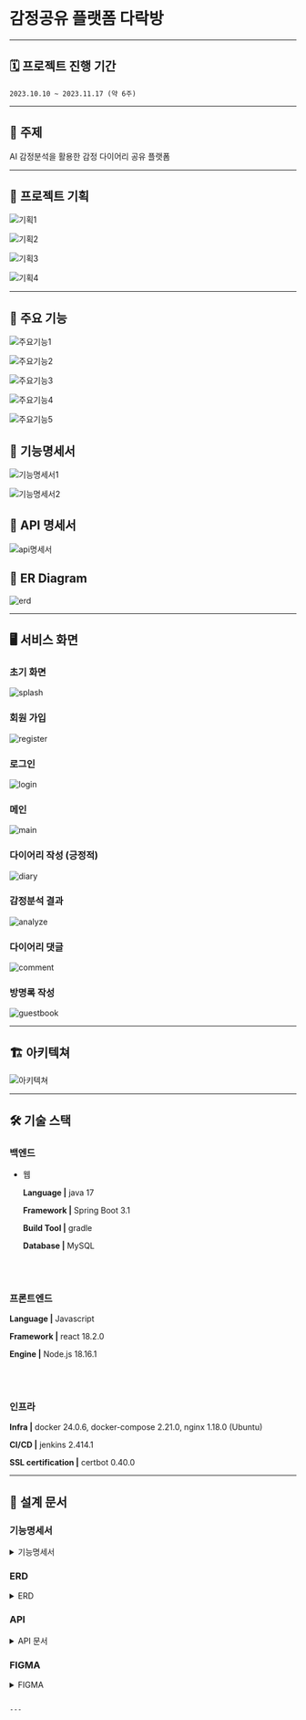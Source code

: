 
# 감정공유 플랫폼 다락방

---
## 🗓 프로젝트 진행 기간
`2023.10.10 ~ 2023.11.17 (약 6주)`

---
## 📑 주제
AI 감정분석을 활용한 감정 다이어리 공유 플랫폼

---
## 🎉 프로젝트 기획
![기획1](/uploads/4a657510653034beb89fbab01145de86/기획1.JPG)

![기획2](/uploads/44dd1cbf170cb4cea597896c1902302b/기획2.JPG)

![기획3](/uploads/e9c2b7163c9ca04591e86016ea36f9d7/기획3.JPG)

![기획4](/uploads/b7f5746b87a338925efc0d13baf25542/기획4.JPG)

---
## 🔑 주요 기능
![주요기능1](/uploads/eb6042c27a9f40cedea989d9c0ec0e7f/주요기능1.JPG)

![주요기능2](/uploads/d64a8f4b3ca13edd7b175f2e43741b9e/주요기능2.JPG)

![주요기능3](/uploads/4ea1777835638ae319873494b72b907e/주요기능3.JPG)

![주요기능4](/uploads/f96afc6950504e83aee8dd090e485361/주요기능4.JPG)

![주요기능5](/uploads/0aad0efcc9182a794ebcdafa9d98254e/주요기능5.JPG)



## 📜 기능명세서

![기능명세서1](/uploads/ecfd42f826f9265eef6264ce2ac35cd6/기능명세서1.JPG)

![기능명세서2](/uploads/4116d273f01c294c2e59df64fd1b90bb/기능명세서2.JPG)

## 📜 API 명세서

![api명세서](/uploads/e37a9e7b6a3853ad4075e9732a3533b8/api명세서.JPG)

## 📜 ER Diagram

![erd](/uploads/fcb4473ab4acc10f967f575c5ec4e1b1/erd.JPG)


---
## 🖥 서비스 화면

### 초기 화면

![splash](/uploads/88b0b6a9311788e7b193524bc9625d6d/splash.JPG)

### 회원 가입

![register](/uploads/25d106c27772700e4ad501d139c807cd/register.PNG)

### 로그인

 ![login](/uploads/2a2be31437c6834b1b4eeecaaa6c83cf/login.PNG)

### 메인

![main](/uploads/df4b80c0a3725f7365217b26cf58c54a/main.PNG)

### 다이어리 작성 (긍정적)

![diary](/uploads/e44e30181ca4472d4fb47ac2017c2a7c/diary.PNG)

### 감정분석 결과

![analyze](/uploads/c8b6f5c4d212d1b44a7093dc5a0b54f1/analyze.PNG)

### 다이어리 댓글

![comment](/uploads/27c92264c5f7171427f1e6472300d241/comment.PNG)

### 방명록 작성

![guestbook](/uploads/aaa02022c995010f1048dfd7a0049ed1/guestbook.JPG)

---
## 🏗️ 아키텍쳐

<img src="https://tripickbucket.s3.ap-northeast-2.amazonaws.com/README/008.png" alt="아키텍쳐"/>

---
## 🛠 기술 스택
### 백엔드
- 웹

    **Language |** java 17

    **Framework |** Spring Boot 3.1

    **Build Tool |** gradle 

    **Database |** MySQL 

<br></br>
### 프론트엔드

**Language |** Javascript

**Framework |** react 18.2.0
    
**Engine |** Node.js 18.16.1
    

<br></br>
### 인프라

**Infra |** docker 24.0.6, docker-compose 2.21.0, nginx 1.18.0 (Ubuntu)

**CI/CD |** jenkins 2.414.1

**SSL certification |** certbot 0.40.0

---
## 📝 설계 문서

### 기능명세서
<details>
<summary>기능명세서</summary>
<div markdown="1">       
    <img src="/uploads/ecfd42f826f9265eef6264ce2ac35cd6/기능명세서1.JPG" alt="기능명세서"/>
    <img src="/uploads/4116d273f01c294c2e59df64fd1b90bb/기능명세서2.JPG" alt="기능명세서"/>
</div>
</details>


### ERD
<details>
<summary>ERD</summary>
<div markdown="1">       
    <img src="/uploads/fcb4473ab4acc10f967f575c5ec4e1b1/erd.JPG" alt="ERD 페이지"/>
</div>
</details>


### API
<details>
<summary>API 문서</summary>
<div markdown="1">       
    <img src="/uploads/e37a9e7b6a3853ad4075e9732a3533b8/api명세서.JPG" alt="전체 문서 페이지"/>
</div>
</details>


### FIGMA
<details>
<summary>FIGMA</summary>

https://www.figma.com/file/n5esjnbJmX1crDIYgQNJS9/Travel?type=design&node-id=103-445&mode=design&t=PsNE2mWlgEcwdAqN-0


</details> 


```

---
    

